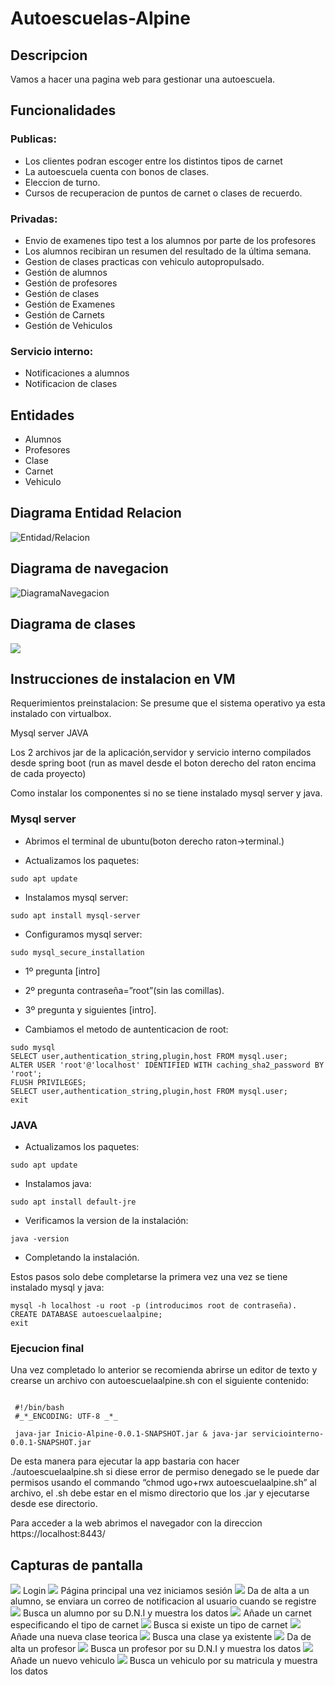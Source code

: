 # Autoescuelas-Alpine
## Descripcion
Vamos a hacer una pagina web para gestionar una autoescuela.

## Funcionalidades
### Publicas:
- Los clientes podran escoger entre los distintos tipos de carnet
- La autoescuela cuenta con bonos de clases.
- Eleccion de turno.
- Cursos de recuperacion de puntos de carnet o clases de recuerdo.
                                      

### Privadas:
- Envio de examenes tipo test a los alumnos  por parte de los profesores
- Los alumnos recibiran un resumen del resultado de la última semana.
- Gestion de clases practicas con vehiculo autopropulsado.
- Gestión de alumnos
- Gestión de profesores
- Gestión de clases
- Gestión de Examenes
- Gestión de Carnets
- Gestión de Vehiculos

### Servicio interno:
- Notificaciones a alumnos
- Notificacion de clases

## Entidades
- Alumnos
- Profesores
- Clase
- Carnet
- Vehiculo

## Diagrama Entidad Relacion
![Entidad/Relacion](https://github.com/Apenaj/Autoescuelas-Alpine/blob/main/img/ER.png)

## Diagrama de navegacion
![DiagramaNavegacion](https://github.com/Apenaj/Autoescuelas-Alpine/blob/main/img/diag_nav_autoescuela.png)

## Diagrama de clases
![](https://github.com/Apenaj/Autoescuelas-Alpine/blob/main/img/DiagramaClases.png)

## Instrucciones de instalacion en VM
Requerimientos preinstalacion:
Se presume que el sistema operativo ya esta instalado con virtualbox.

Mysql server
JAVA

Los 2 archivos jar de la aplicación,servidor y servicio interno compilados desde spring boot  (run as mavel desde el boton derecho del raton encima de cada proyecto)

Como instalar los componentes si no se tiene instalado mysql server y java.

### Mysql server

- Abrimos el terminal de ubuntu(boton derecho raton→terminal.)

- Actualizamos los paquetes: 

~~~
sudo apt update
~~~

- Instalamos mysql server:

~~~
sudo apt install mysql-server
~~~

- Configuramos mysql server:

~~~
sudo mysql_secure_installation
~~~
- 1º pregunta [intro]
- 2º pregunta contraseña=”root”(sin las comillas).
- 3º pregunta y siguientes [intro].

- Cambiamos el metodo de auntenticacion  de root:

~~~
sudo mysql
SELECT user,authentication_string,plugin,host FROM mysql.user;
ALTER USER 'root'@'localhost' IDENTIFIED WITH caching_sha2_password BY 'root';
FLUSH PRIVILEGES;
SELECT user,authentication_string,plugin,host FROM mysql.user;
exit
~~~

### JAVA

- Actualizamos los paquetes:

~~~
sudo apt update
~~~

- Instalamos java:

~~~
sudo apt install default-jre
~~~

- Verificamos la version de la instalación:

~~~
java -version
~~~

- Completando la instalación.

Estos pasos solo debe completarse la primera vez una vez se tiene instalado mysql y java:

~~~
mysql -h localhost -u root -p (introducimos root de contraseña).
CREATE DATABASE autoescuelaalpine;
exit
~~~

### Ejecucion final

Una vez completado lo anterior se recomienda abrirse un editor de texto y crearse un archivo con autoescuelaalpine.sh con el siguiente contenido:


~~~

 #!/bin/bash
 #_*_ENCODING: UTF-8 _*_

 java-jar Inicio-Alpine-0.0.1-SNAPSHOT.jar & java-jar serviciointerno-0.0.1-SNAPSHOT.jar

~~~

De esta manera para ejecutar la app bastaria con hacer ./autoescuelaalpine.sh si diese error de permiso denegado se le puede dar permisos usando el commando “chmod ugo+rwx autoescuelaalpine.sh” al archivo, el .sh debe estar en el mismo directorio que los .jar y ejecutarse desde ese directorio.

Para acceder a la web abrimos el navegador con la direccion https://localhost:8443/

## Capturas de pantalla

![](https://github.com/Apenaj/Autoescuelas-Alpine/blob/main/img/Login.png)
Login
![](https://github.com/Apenaj/Autoescuelas-Alpine/blob/main/img/Principal.png)
Página principal una vez iniciamos sesión
![](https://github.com/Apenaj/Autoescuelas-Alpine/blob/main/img/AltaAlumno.png)
Da de alta a un alumno, se enviara un correo de notificacion al usuario cuando se registre
![](https://github.com/Apenaj/Autoescuelas-Alpine/blob/main/img/BusquedaAlumno.png)
Busca un alumno por su D.N.I y muestra los datos
![](https://github.com/Apenaj/Autoescuelas-Alpine/blob/main/img/AltaCarnet.png)
Añade un carnet especificando el tipo de carnet
![](https://github.com/Apenaj/Autoescuelas-Alpine/blob/main/img/BusquedaCarnet.png)
Busca si existe un tipo de carnet
![](https://github.com/Apenaj/Autoescuelas-Alpine/blob/main/img/AltaClase.png)
Añade una nueva clase teorica
![](https://github.com/Apenaj/Autoescuelas-Alpine/blob/main/img/BusquedaClase.png)
Busca una clase ya existente
![](https://github.com/Apenaj/Autoescuelas-Alpine/blob/main/img/AltaProfesores.png)
Da de alta un profesor
![](https://github.com/Apenaj/Autoescuelas-Alpine/blob/main/img/BuscaProfesores.png)
Busca un profesor por su D.N.I y muestra los datos
![](https://github.com/Apenaj/Autoescuelas-Alpine/blob/main/img/AltaVehiculo.png)
Añade un nuevo vehiculo 
![](https://github.com/Apenaj/Autoescuelas-Alpine/blob/main/img/BuscaVehiculo.png)
Busca un vehiculo por su matricula y muestra los datos


